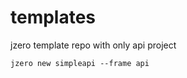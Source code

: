 # templates

jzero template repo with only api project

```shell
jzero new simpleapi --frame api
```
